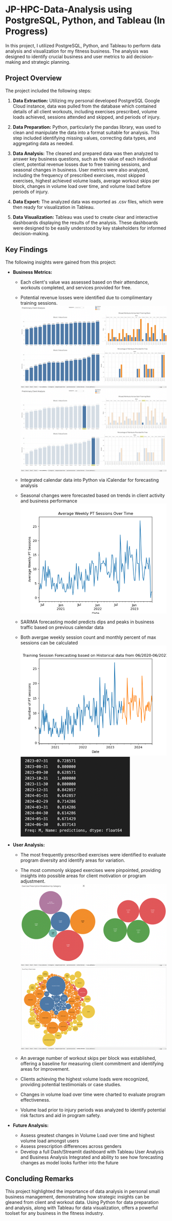 # JP-HPC-Data-Analysis using PostgreSQL, Python, and Tableau (In Progress)

In this project, I utilized PostgreSQL, Python, and Tableau to perform data analysis and visualization for my fitness business. The analysis was designed to identify crucial business and user metrics to aid decision-making and strategic planning.

## Project Overview

The project included the following steps:

1. **Data Extraction:** Utilizing my personal developed PostgreSQL Google Cloud instance, data was pulled from the database which contained details of all client workouts, including exercises prescribed, volume loads achieved, sessions attended and skipped, and periods of injury.

2. **Data Preparation:** Python, particularly the pandas library, was used to clean and manipulate the data into a format suitable for analysis. This step included identifying missing values, correcting data types, and aggregating data as needed.

3. **Data Analysis:** The cleaned and prepared data was then analyzed to answer key business questions, such as the value of each individual client, potential revenue losses due to free training sessions, and seasonal changes in business. User metrics were also analyzed, including the frequency of prescribed exercises, most skipped exercises, highest achieved volume loads, average workout skips per block, changes in volume load over time, and volume load before periods of injury.

4. **Data Export:** The analyzed data was exported as .csv files, which were then ready for visualization in Tableau.

5. **Data Visualization:** Tableau was used to create clear and interactive dashboards displaying the results of the analysis. These dashboards were designed to be easily understood by key stakeholders for informed decision-making.

## Key Findings

The following insights were gained from this project:

- **Business Metrics:**
  - Each client's value was assessed based on their attendance, workouts completed, and services provided for free.
  - Potential revenue losses were identified due to complimentary training sessions.
   ![Client Analysis Tableau Dashboard](./images/Preliminary_Client_Analaysis.png "Client Analysis Tableau Dashboard")
   ![Client Analysis Tableau Dashboard](./images/Single_Client_Highlight_Ability.png "Client Analysis Tableau Dashboard")


  - Integrated calendar data into Python via iCalendar for forecasting analysis
  - Seasonal changes were forecasted based on trends in client activity and business performance
  ![Forecasting Analysis](./images/Sessions_Per_Week.png "Sessions Per Week from 06/2020-06/2023")

  - SARIMA forecasting model predicts dips and peaks in business traffic based on previous calendar data
  - Both avergae weekly session count and monthly percent of max sessions can be calculated
    ![Forecasting Analysis](./images/training_session_forecasting.png "Forecasted Sessions Per Week from 06/2023-06/2024")
      ![Forecasting Analysis](./images/Percentage_Compliance_Predictions_Based_on_max_value.png "Percent Revenue Expected for 06/2023-06/2024")
   

- **User Analysis:**
  - The most frequently prescribed exercises were identified to evaluate program diversity and identify areas for variation.
  - The most commonly skipped exercises were pinpointed, providing insights into possible areas for client motivation or program adjustment.
       ![Exercise Diversity Screenshot](./images/Exercise_Prescription_by_Category.png "Exercise_Prescription_by_Category")
      ![Exercise Diversity Screenshot](./images/Auxillary_Exercises.png "Exercise_Prescription_by_Category")

  - An average number of workout skips per block was established, offering a baseline for measuring client commitment and identifying areas for improvement.
  - Clients achieving the highest volume loads were recognized, providing potential testimonials or case studies.
  - Changes in volume load over time were charted to evaluate program effectiveness.
  - Volume load prior to injury periods was analyzed to identify potential risk factors and aid in program safety.

- **Future Analysis:**
  - Assess greatest changes in Volume Load over time and highest volume load amongst users
  - Assess prescription differences across genders
  - Develop a full Dash/Streamlit dashboard with Tableau User Analysis and Business Analysis Integrated and ability to see how forecasting changes as model looks further into the future
  

## Concluding Remarks

This project highlighted the importance of data analysis in personal small business management, demonstrating how strategic insights can be gleaned from client and workout data. Using Python for data preparation and analysis, along with Tableau for data visualization, offers a powerful toolset for any business in the fitness industry.
